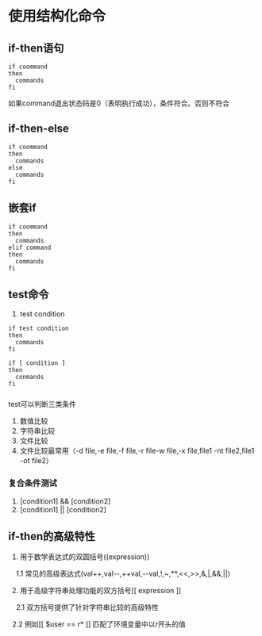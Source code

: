 # 使用结构化命令
## if-then语句
```
if coommand
then
  commands
fi
```
如果command退出状态码是0（表明执行成功），条件符合。否则不符合
## if-then-else
```
if coommand
then
  commands
else
  commands
fi
```
## 嵌套if
```
if coommand
then
  commands
elif command
then
  commands
fi
```
## test命令
1. test condition
```
if test condition
then
  commands
fi

if [ condition ]
then
  conmands
fi
```
###
test可以判断三类条件
1. 数值比较
2. 字符串比较
3. 文件比较
4. 文件比较最常用（-d file,-e file,-f file,-r file-w file,-x file,file1 -nt file2,file1 -ot file2）
### 复合条件测试
1. [condition1] && [condition2]
2. [condition1] || [condition2]
## if-then的高级特性

1. 用于数学表达式的双圆括号((expression))

        1.1 常见的高级表达式(val++,val--,++val,--val,!,~,**,<<,>>,&,|,&&,||)
    
2. 用于高级字符串处理功能的双方括号[[ expression ]]

        2.1 双方括号提供了针对字符串比较的高级特性
    
        2.2 例如[[ $user == r* ]] 匹配了环境变量中以r开头的值

